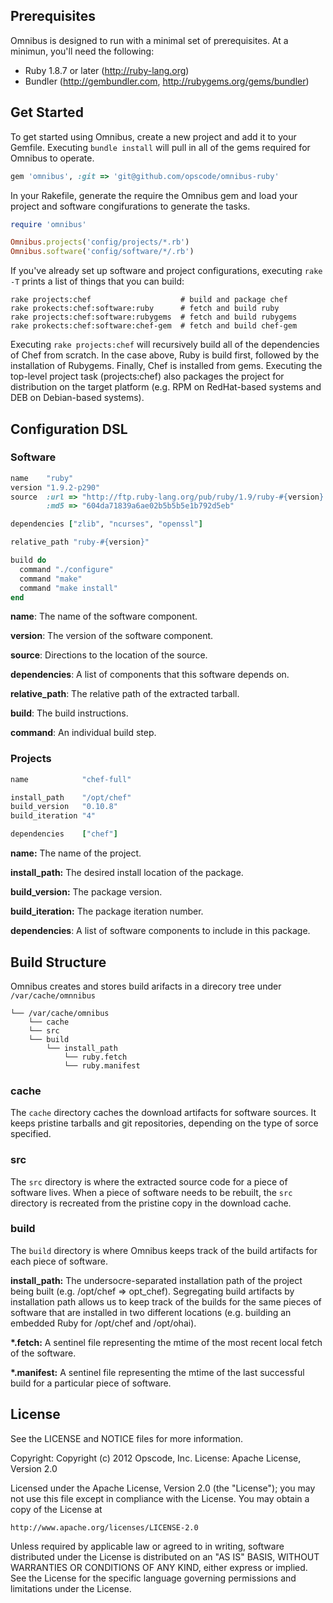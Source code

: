 ## Prerequisites

Omnibus is designed to run with a minimal set of prerequisites. At a minimun, you'll need the following:

- Ruby 1.8.7 or later (http://ruby-lang.org)
- Bundler (http://gembundler.com, http://rubygems.org/gems/bundler)

## Get Started

To get started using Omnibus, create a new project and add it to your Gemfile. Executing `bundle install` will pull in all of the gems required for Omnibus to operate.

```ruby
gem 'omnibus', :git => 'git@github.com/opscode/omnibus-ruby'
```

In your Rakefile, generate the require the Omnibus gem and load your project and software congifurations to generate the tasks.

```ruby
require 'omnibus'

Omnibus.projects('config/projects/*.rb')
Omnibus.software('config/software/*/.rb')
```

If you've already set up software and project configurations, executing `rake -T` prints a list of things that you can build:

```
rake projects:chef                    # build and package chef
rake prokects:chef:software:ruby      # fetch and build ruby
rake projects:chef:software:rubygems  # fetch and build rubygems
rake prokects:chef:software:chef-gem  # fetch and build chef-gem
```

Executing `rake projects:chef` will recursively build all of the dependencies of Chef from scratch. In the case above, Ruby is build first, followed by the installation of Rubygems. Finally, Chef is installed from gems. Executing the top-level project task (projects:chef) also packages the project for distribution on the target platform (e.g. RPM on RedHat-based systems and DEB on Debian-based systems).

## Configuration DSL

### Software

```ruby
name    "ruby"
version "1.9.2-p290"
source  :url => "http://ftp.ruby-lang.org/pub/ruby/1.9/ruby-#{version}.tar.gz",
        :md5 => "604da71839a6ae02b5b5b5e1b792d5eb"

dependencies ["zlib", "ncurses", "openssl"]

relative_path "ruby-#{version}"

build do
  command "./configure"
  command "make"
  command "make install"
end
```

**name**: The name of the software component.

**version**: The version of the software component.

**source**: Directions to the location of the source.

**dependencies**: A list of components that this software depends on.

**relative_path**: The relative path of the extracted tarball.

**build**: The build instructions.

**command**: An individual build step.

### Projects

```ruby
name            "chef-full"

install_path    "/opt/chef"
build_version   "0.10.8"
build_iteration "4"

dependencies    ["chef"]
```

**name:** The name of the project.

**install_path:** The desired install location of the package.

**build_version:** The package version.

**build_iteration:** The package iteration number.

**dependencies**: A list of software components to include in this package.

## Build Structure

Omnibus creates and stores build arifacts in a direcory tree under `/var/cache/omnnibus`

```
└── /var/cache/omnibus    
    └── cache
    └── src
    └── build
        └── install_path
            └── ruby.fetch
            └── ruby.manifest
````

### cache

The `cache` directory caches the download artifacts for software sources. It keeps pristine tarballs and git repositories, depending on the type of sorce specified.

### src

The `src` directory is where the extracted source code for a piece of software lives. When a piece of software needs to be rebuilt, the `src` directory is recreated from the pristine copy in the download cache.

### build

The `build` directory is where Omnibus keeps track of the build artifacts for each piece of software.

__install_path:__ The undersocre-separated installation path of the project being built (e.g. /opt/chef => opt_chef). Segregating build artifacts by installation path allows us to keep track of the builds for the same pieces of software that are installed in two different locations (e.g. building an embedded Ruby for /opt/chef and /opt/ohai).

__*.fetch:__ A sentinel file representing the mtime of the most recent local fetch of the software.

__*.manifest:__ A sentinel file representing the mtime of the last successful build for a particular piece of software.

## License

See the LICENSE and NOTICE files for more information.

Copyright: Copyright (c) 2012 Opscode, Inc.
License: Apache License, Version 2.0

Licensed under the Apache License, Version 2.0 (the "License");
you may not use this file except in compliance with the License.
You may obtain a copy of the License at

    http://www.apache.org/licenses/LICENSE-2.0

Unless required by applicable law or agreed to in writing, software
distributed under the License is distributed on an "AS IS" BASIS,
WITHOUT WARRANTIES OR CONDITIONS OF ANY KIND, either express or implied.
See the License for the specific language governing permissions and
limitations under the License.
